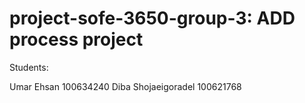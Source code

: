 # project-sofe-3650-group-3: ADD process project

Students:

Umar Ehsan 100634240
Diba Shojaeigoradel 100621768
